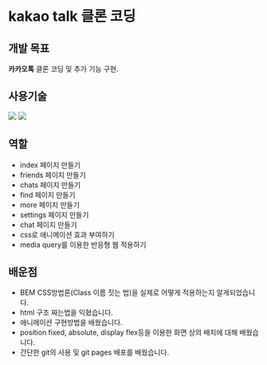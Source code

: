 # kakao talk 클론 코딩

## 개발 목표
<strong>카카오톡</strong> 클론 코딩 및 추가 기능 구현.

## 사용기술
<div>
<img src="https://img.shields.io/badge/html5-E34F26?style=for-the-badge&logo=html5&logoColor=white"> 
<img src="https://img.shields.io/badge/css-1572B6?style=for-the-badge&logo=css3&logoColor=white"> 
</div>

## 역할
- index 페이지 만들기
- friends 페이지 만들기
- chats 페이지 만들기
- find 페이지 만들기
- more 페이지 만들기
- settings 페이지 만들기
- chat 페이지 만들기
- css로 애니메이션 효과 부여하기
- media query를 이용한 반응형 웹 적용하기

## 배운점
- BEM CSS방법론(Class 이름 짓는 법)을 실제로 어떻게 적용하는지 알게되었습니다.
- html 구조 짜는법을 익혔습니다.
- 애니메이션 구현방법을 배웠습니다.
- position fixed, absolute, display flex등을 이용한 화면 상의 배치에 대해 배웠습니다.
- 간단한 git의 사용 및 git pages 배포를 배웠습니다.

